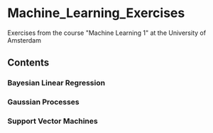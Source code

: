 # Machine_Learning_Exercises
Exercises from the course "Machine Learning 1" at the University of Amsterdam


## Contents

### Bayesian Linear Regression

### Gaussian Processes

### Support Vector Machines
